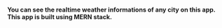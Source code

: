 #### You can see the realtime weather informations of any city on this app. This app is built using MERN stack.
